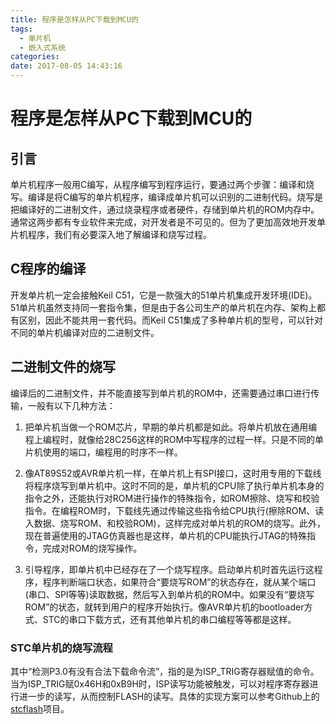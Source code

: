 ```yaml
---
title: 程序是怎样从PC下载到MCU的
tags:
  - 单片机
  - 嵌入式系统
categories:
date: 2017-08-05 14:43:16
---
```


# 程序是怎样从PC下载到MCU的

## 引言

单片机程序一般用C编写，从程序编写到程序运行，要通过两个步骤：编译和烧写。编译是将C编写的单片机程序，编译成单片机可以识别的二进制代码。烧写是把编译好的二进制文件，通过烧录程序或者硬件，存储到单片机的ROM内存中。通常这两步都有专业软件来完成，对开发者是不可见的。但为了更加高效地开发单片机程序，我们有必要深入地了解编译和烧写过程。

## C程序的编译

开发单片机一定会接触Keil C51，它是一款强大的51单片机集成开发环境(IDE)。51单片机虽然支持同一套指令集，但是由于各公司生产的单片机在内存、架构上都有区别，因此不能共用一套代码。而Keil C51集成了多种单片机的型号，可以针对不同的单片机编译对应的二进制文件。

## 二进制文件的烧写

编译后的二进制文件，并不能直接写到单片机的ROM中，还需要通过串口进行传输，一般有以下几种方法：

1. 把单片机当做一个ROM芯片，早期的单片机都是如此。将单片机放在通用编程上编程时，就像给28C256这样的ROM中写程序的过程一样。只是不同的单片机使用的端口，编程用的时序不一样。

2. 像AT89S52或AVR单片机一样，在单片机上有SPI接口，这时用专用的下载线将程序烧写到单片机中。这时不同的是，单片机的CPU除了执行单片机本身的指令之外，还能执行对ROM进行操作的特殊指令，如ROM擦除、烧写和校验指令。在编程ROM时，下载线先通过传输这些指令给CPU执行(擦除ROM、读入数据、烧写ROM、和校验ROM)，这样完成对单片机的ROM的烧写。此外，现在普遍使用的JTAG仿真器也是这样，单片机的CPU能执行JTAG的特殊指令，完成对ROM的烧写操作。

3. 引导程序，即单片机中已经存在了一个烧写程序。启动单片机时首先运行这程序，程序判断端口状态，如果符合“要烧写ROM”的状态存在，就从某个端口(串口、SPI等等)读取数据，然后写入到单片机的ROM中。如果没有“要烧写ROM”的状态，就转到用户的程序开始执行。像AVR单片机的bootloader方式、STC的串口下载方式，还有其他单片机的串口编程等等都是这样。

### STC单片机的烧写流程

其中“检测P3.0有没有合法下载命令流”，指的是为ISP_TRIG寄存器赋值的命令。当为ISP_TRIG赋0x46H和0xB9H时，ISP读写功能被触发，可以对程序寄存器进行进一步的读写，从而控制FLASH的读写。具体的实现方案可以参考Github上的[stcflash](https://github.com/laborer/stcflash)项目。
